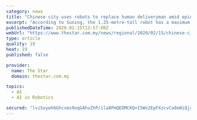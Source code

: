 ```yaml
---
category: news
title: "Chinese city uses robots to replace human deliveryman amid epidemic"
excerpt: "According to Suning, the 1.25-metre-tall robot has a maximum load capacity of 145 litres and can work for up to ten hours. It can map out delivery routes, avoid obstacles, take elevators and return to the charge when the battery is low, with a positioning accuracy of fewer than 50mm. Using technologies including artificial intelligence and big ..."
publishedDateTime: 2020-02-15T13:57:00Z
webUrl: "https://www.thestar.com.my/news/regional/2020/02/15/chinese-city-uses-robots-to-replace-human-deliveryman-amid-epidemic"
type: article
quality: 19
heat: 19
published: false

provider:
  name: The Star
  domain: thestar.com.my

topics:
  - AI
  - AI in Robotics

secured: "lviSoywh6Ghcsms9oqGAhvZhP/ila8PmQEDMCKQ+I5Wx2EpFXzcvCa8eWiQjakE9RygSgaD6+Vqx3Pknp1RD95c3LXTchKyw5NRqWhozoWIdAHzzujopMjOo91SmTcJowYp7XD5PcuAYsCbd6RNLZ8sutBprVUwxEBV+VWtdNsCn4s7J5fcb3B7hXEq2bLpaydmHFYzhJk4E4BuCRqg5eKc+/x8/bKb5TYX/tRFeUPZjSOAOIQrIrWXpYUXMcbxeWt4sHYUGdmBbltP50I9BcJbk/UBMIcbRxzFpr25aqlQABFwv9Pnh8uoijzJue89a0enSyAzJwA1ECJOfR0ZhNCn1p+bARBDNPm2QfT5qxObaR4M1mjN3h63EM3vbaD5+Xsj9NI/WzUmFlM70EGDSmVkTpTu1uqfjr3/3AkV0TkK0Q3koKoM+fMLDkWd+GT101tMrqrGchBrU4IhaV+K0eYMowpDjW+X/qR5JvneF0Qg=;dme4WOk3JxGAPyQXONy/AQ=="
---
```


